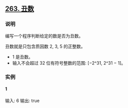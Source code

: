 ## [263. 丑数](https://leetcode-cn.com/problems/ugly-number/)

### 说明
编写一个程序判断给定的数是否为丑数。

丑数就是只包含质因数 2, 3, 5 的正整数。

* 1 是丑数。
* 输入不会超过 32 位有符号整数的范围: [−2^31,  2^31 − 1]。

### 实例
#### 1
输入: 6
输出: true